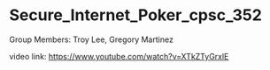 # Secure_Internet_Poker_cpsc_352
Group Members:
Troy Lee,
Gregory Martinez

video link:
https://www.youtube.com/watch?v=XTkZTyGrxlE

